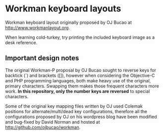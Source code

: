 Workman keyboard layouts
========================

Workman keyboard layout originally proposed by OJ Bucao at http://www.workmanlayout.org.

When learning cold-turkey, try printing the included keyboard image as a desk reference.

## Important design notes

The original Workman-P proposal by OJ Bucao sought to reverse keys for backtick (`) and brackets ([]), however when considering the Objective-C and PHP programming languages, both make heavy use of the original, primary characters. Swapping them makes those frequent characters more work. **In this repository, only the number keys are reversed** to special characters.

Some of the original key mapping files written by OJ used Colemak positions for alternate/multi/dead key configurations, therefore all the configurations proposed by OJ on his wordpress blog have been modified and bug-fixed by David Norman and hosted at http://github.com/ojbucao/workman.
